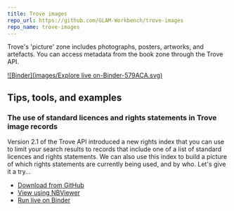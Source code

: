 ```yaml
---
title: Trove images
repo_url: https://github.com/GLAM-Workbench/trove-images
repo_name: trove-images
---
```


Trove's 'picture' zone includes photographs, posters, artworks, and artefacts. You can access metadata from the book zone through the Trove API.

[![Binder](images/Explore live on-Binder-579ACA.svg)](https://mybinder.org/v2/gh/GLAM-Workbench/trove-images/master)

## Tips, tools, and examples

### The use of standard licences and rights statements in Trove image records
Version 2.1 of the Trove API introduced a new rights index that you can use to limit your search results to records that include one of a list of standard licences and rights statements. We can also use this index to build a picture of which rights statements are currently being used, and by who. Let's give it a try...

* [Download from GitHub](https://github.com/GLAM-Workbench/trove-images/blob/master/rights-statements-on-images.ipynb)
* [View using NBViewer](https://nbviewer.jupyter.org/github/GLAM-Workbench/trove-images/blob/master/rights-statements-on-images.ipynb)
* [Run live on Binder](https://mybinder.org/v2/gh/GLAM-Workbench/trove-images/master?filepath=rights-statements-on-images.ipynb)
